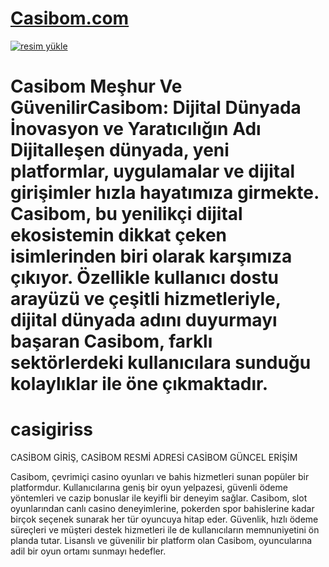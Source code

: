 #  <a href="https://l24.im/gpUR">Casibom.com</a>


<meta charset="UTF-8">
    <meta name="viewport" content="width=device-width, initial-scale=1.0">
</head>
<body>

 <a href="https://l24.im/gpUR"><img src="https://resmim.net/cdn/2024/10/07/mQocaj.png" 
alt="resim yükle" border="0" /></a>  
# Casibom Meşhur Ve Güvenilir**Casibom: Dijital Dünyada İnovasyon ve Yaratıcılığın Adı**  Dijitalleşen dünyada, yeni platformlar, uygulamalar ve dijital girişimler hızla hayatımıza girmekte. Casibom, bu yenilikçi dijital ekosistemin dikkat çeken isimlerinden biri olarak karşımıza çıkıyor. Özellikle kullanıcı dostu arayüzü ve çeşitli hizmetleriyle, dijital dünyada adını duyurmayı başaran Casibom, farklı sektörlerdeki kullanıcılara sunduğu kolaylıklar ile öne çıkmaktadır.


# casigiriss
CASİBOM GİRİŞ, CASİBOM RESMİ ADRESİ CASİBOM GÜNCEL ERİŞİM

Casibom, çevrimiçi casino oyunları ve bahis hizmetleri sunan popüler bir platformdur. Kullanıcılarına geniş bir oyun yelpazesi, güvenli ödeme yöntemleri ve cazip bonuslar ile keyifli bir deneyim sağlar. Casibom, slot oyunlarından canlı casino deneyimlerine, pokerden spor bahislerine kadar birçok seçenek sunarak her tür oyuncuya hitap eder. Güvenlik, hızlı ödeme süreçleri ve müşteri destek hizmetleri ile de kullanıcıların memnuniyetini ön planda tutar. Lisanslı ve güvenilir bir platform olan Casibom, oyuncularına adil bir oyun ortamı sunmayı hedefler.
